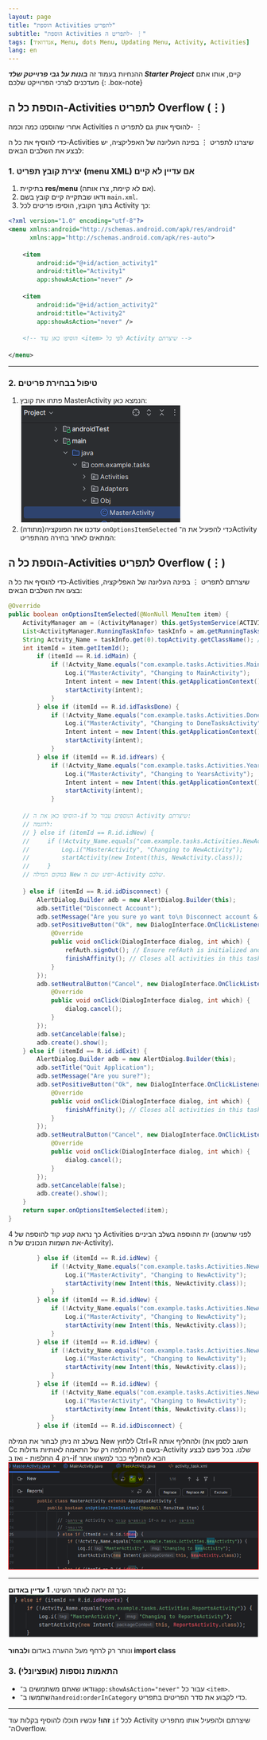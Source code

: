 ```yaml
---
layout: page
title: "הוספת Activities לתפריט"
subtitle: "הוספת Activities לתפריט ה- ⋮"
tags: [אנדרואיד, Menu, dots Menu, Updating Menu, Activity, Activities]
lang: en
---
```


ההנחיות בעמוד זה ***בונות על גבי פרוייטק שלד Starter Project*** קיים, אותו אתם מעדכנים לצרכי הפרוייקט שלכם
{: .box-note}


## הוספת כל ה‑Activities לתפריט Overflow (⋮)
אחרי שהוספנו כמה וכמה Activities להוסיף אותן גם לתפריט ה- ⋮

כדי להוסיף את כל ה‑Activities שיצרנו לתפריט ⋮ בפינה העליונה של האפליקציה, יש לבצע את השלבים הבאים:

### 1. יצירת קובץ תפריט (menu XML) אם עדיין לא קיים

1. בתיקיית **res/menu** (אם לא קיימת, צרו אותה).
2. ודאו שבתקייה קיים קובץ בשם `main.xml`.
3. בתוך הקובץ, הוסיפו פריטים לכל Activity כך:

```xml
<?xml version="1.0" encoding="utf-8"?>
<menu xmlns:android="http://schemas.android.com/apk/res/android"
      xmlns:app="http://schemas.android.com/apk/res-auto">

    <item
        android:id="@+id/action_activity1"
        android:title="Activity1"
        app:showAsAction="never" />

    <item
        android:id="@+id/action_activity2"
        android:title="Activity2"
        app:showAsAction="never" />

    <!-- הוסיפו כאן עוד <item> לפי כל Activity שיצרתם -->

</menu>
```

---

### 2. טיפול בבחירת פריטים

1. פתחו את קובץ MasterActivity הנמצא כאן:
    ![alt text](image-6.png)
1. עדכנו את הפונקציה(מתודה) `onOptionsItemSelected` כדי להפעיל את ה־Activity המתאים לאחר בחירה מהתפריט:
## הוספת כל ה‑Activities לתפריט Overflow (⋮)

כדי להוסיף את כל ה‑Activities שיצרתם לתפריט ⋮ בפינה העליונה של האפליקציה, בצעו את השלבים הבאים:

```java
@Override
public boolean onOptionsItemSelected(@NonNull MenuItem item) {
    ActivityManager am = (ActivityManager) this.getSystemService(ACTIVITY_SERVICE);
    List<ActivityManager.RunningTaskInfo> taskInfo = am.getRunningTasks(1);
    String Actvity_Name = taskInfo.get(0).topActivity.getClassName(); // Be cautious with getRunningTasks, it's deprecated for third-party apps.
    int itemId = item.getItemId();
        if (itemId == R.id.idMain) {
            if (!Actvity_Name.equals("com.example.tasks.Activities.MainActivity")) {
                Log.i("MasterActivity", "Changing to MainActivity");
                Intent intent = new Intent(this.getApplicationContext(), MainActivity.class);
                startActivity(intent);
            }
        } else if (itemId == R.id.idTasksDone) {
            if (!Actvity_Name.equals("com.example.tasks.Activities.DoneTasksActivity")) {
                Log.i("MasterActivity", "Changing to DoneTasksActivity");
                Intent intent = new Intent(this.getApplicationContext(), DoneTasksActivity.class);
                startActivity(intent);
            }
        } else if (itemId == R.id.idYears) {
            if (!Actvity_Name.equals("com.example.tasks.Activities.YearsActivity")) {
                Log.i("MasterActivity", "Changing to YearsActivity");
                Intent intent = new Intent(this.getApplicationContext(), YearsActivity.class);
                startActivity(intent);
            }

    // הוסיפו כאן את ה-if הנוספים עבור כל Activity שיצרתם:
    // לדוגמה:
    // } else if (itemId == R.id.idNew) {
    //     if (!Actvity_Name.equals("com.example.tasks.Activities.NewActivity")) {
    //         Log.i("MasterActivity", "Changing to NewActivity");
    //         startActivity(new Intent(this, NewActivity.class));
    //     }
    // במקום המילה New יופיע שם ה-Activity שלכם. 

    } else if (itemId == R.id.idDisconnect) {
        AlertDialog.Builder adb = new AlertDialog.Builder(this);
        adb.setTitle("Disconnect Account");
        adb.setMessage("Are you sure yo want to\n Disconnect account & Exit?"); // Typo: "you"
        adb.setPositiveButton("Ok", new DialogInterface.OnClickListener() {
            @Override
            public void onClick(DialogInterface dialog, int which) {
                refAuth.signOut(); // Ensure refAuth is initialized and accessible
                finishAffinity(); // Closes all activities in this task
            }
        });
        adb.setNeutralButton("Cancel", new DialogInterface.OnClickListener() {
            @Override
            public void onClick(DialogInterface dialog, int which) {
                dialog.cancel();
            }
        });
        adb.setCancelable(false);
        adb.create().show();
    } else if (itemId == R.id.idExit) {
        AlertDialog.Builder adb = new AlertDialog.Builder(this);
        adb.setTitle("Quit Application");
        adb.setMessage("Are you sure?");
        adb.setPositiveButton("Ok", new DialogInterface.OnClickListener() {
            @Override
            public void onClick(DialogInterface dialog, int which) {
                finishAffinity(); // Closes all activities in this task
            }
        });
        adb.setNeutralButton("Cancel", new DialogInterface.OnClickListener() {
            @Override
            public void onClick(DialogInterface dialog, int which) {
                dialog.cancel();
            }
        });
        adb.setCancelable(false);
        adb.create().show();
    }
    return super.onOptionsItemSelected(item);
}
```

כך נראה קטע קוד להוספה של 4 Activities ית ההוספה בשלב הביניים (לפני שרשמנו את השמות הנכונים של ה-Activity).
```java
        } else if (itemId == R.id.idNew) {
            if (!Actvity_Name.equals("com.example.tasks.Activities.NewActivity")) {
                Log.i("MasterActivity", "Changing to NewActivity");
                startActivity(new Intent(this, NewActivity.class));
            }
        } else if (itemId == R.id.idNew) {
            if (!Actvity_Name.equals("com.example.tasks.Activities.NewActivity")) {
                Log.i("MasterActivity", "Changing to NewActivity");
                startActivity(new Intent(this, NewActivity.class));
            }
        } else if (itemId == R.id.idNew) {
            if (!Actvity_Name.equals("com.example.tasks.Activities.NewActivity")) {
                Log.i("MasterActivity", "Changing to NewActivity");
                startActivity(new Intent(this, NewActivity.class));
            }
        } else if (itemId == R.id.idNew) {
            if (!Actvity_Name.equals("com.example.tasks.Activities.NewActivity")) {
                Log.i("MasterActivity", "Changing to NewActivity");
                startActivity(new Intent(this, NewActivity.class));
            }
        } else if (itemId == R.id.idDisconnect) {
```

בשלב זה ניתן לבחור את המילה New ללחוץ Ctrl+R ולהחליף אותה (חשוב לסמן את Cc להחלפה רק של התאמה לאותיות גדולות) בשם ה-Activity שלנו. בכל פעם לבצע רק 4 החלפות - ואז ב-if הבא להחליף כבר למשהו אחר
![alt text](image-10.png)

---

כך זה יראה לאחר השינוי. **1 עדיין באדום:**
![alt text](image-11.png)

ונותר רק לרחף מעל ההערה באדום **ולבחור import class**


### 3. התאמות נוספות (אופציונלי)

* ודאו שאתם משתמשים ב־`app:showAsAction="never"` עבור כל `<item>`.
* השתמשו ב־`android:orderInCategory` כדי לקבוע את סדר הפריטים בתפריט.

---

**זהו!** עכשיו תוכלו להוסיף בקלות עוד `if` לכל Activity שיצרתם ולהפעיל אותו מתפריט ה־Overflow.
